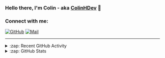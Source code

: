 ### Hello there, I'm Colin - aka [ColinHDev](https://github.com/ColinHDev) 👋

### Connect with me:

<a href="https://github.com/ColinHDev"><img src="https://img.icons8.com/bubbles/60/000000/github.png" alt="GitHub"/></a>
<a href="mailto:colinheidfeld@gmail.com"><img src="https://img.icons8.com/bubbles/60/000000/gmail-new.png" alt="Mail"/></a>


---


<details>
  <summary>:zap: Recent GitHub Activity</summary>

<!--START_SECTION:activity-->
1. 🗣 Commented on [#2048](https://github.com/OpenEnergyPlatform/ontology/issues/2048#issuecomment-2821373347) in [OpenEnergyPlatform/ontology](https://github.com/OpenEnergyPlatform/ontology)
2. ❗ Opened issue [#654](https://github.com/CommonCoreOntology/CommonCoreOntologies/issues/654) in [CommonCoreOntology/CommonCoreOntologies](https://github.com/CommonCoreOntology/CommonCoreOntologies)
3. 💪 Opened PR [#2050](https://github.com/OpenEnergyPlatform/ontology/pull/2050) in [OpenEnergyPlatform/ontology](https://github.com/OpenEnergyPlatform/ontology)
4. ❗ Opened issue [#2049](https://github.com/OpenEnergyPlatform/ontology/issues/2049) in [OpenEnergyPlatform/ontology](https://github.com/OpenEnergyPlatform/ontology)
5. 🗣 Commented on [#2044](https://github.com/OpenEnergyPlatform/ontology/issues/2044#issuecomment-2819458668) in [OpenEnergyPlatform/ontology](https://github.com/OpenEnergyPlatform/ontology)
6. ❗ Opened issue [#2048](https://github.com/OpenEnergyPlatform/ontology/issues/2048) in [OpenEnergyPlatform/ontology](https://github.com/OpenEnergyPlatform/ontology)
7. 🗣 Commented on [#1960](https://github.com/OpenEnergyPlatform/ontology/issues/1960#issuecomment-2803299626) in [OpenEnergyPlatform/ontology](https://github.com/OpenEnergyPlatform/ontology)
8. 💪 Opened PR [#2043](https://github.com/OpenEnergyPlatform/ontology/pull/2043) in [OpenEnergyPlatform/ontology](https://github.com/OpenEnergyPlatform/ontology)
9. 💪 Opened PR [#2042](https://github.com/OpenEnergyPlatform/ontology/pull/2042) in [OpenEnergyPlatform/ontology](https://github.com/OpenEnergyPlatform/ontology)
10. 🔒 Closed issue [#28](https://github.com/OpenEnergyPlatform/oeo-tools/issues/28) in [OpenEnergyPlatform/oeo-tools](https://github.com/OpenEnergyPlatform/oeo-tools)
<!--END_SECTION:activity-->

</details>

<details>
  <summary>:zap: GitHub Stats</summary>

  <img alt="ColinHDev's GitHub Stats" src="https://github-readme-stats.vercel.app/api?username=ColinHDev&theme=dark&count_private=true&show_icons=true&hide_rank=true&include_all_commits=true" />
  <img alt="ColinHDev's GitHub Stats" src="https://github-readme-stats.vercel.app/api/top-langs/?username=ColinHDev&theme=dark&show_icons=true" />
  <img alt="ColinHDev's GitHub Stats" src="https://github-profile-trophy.vercel.app/?username=ColinHDev&theme=darkhub" />

</details>
